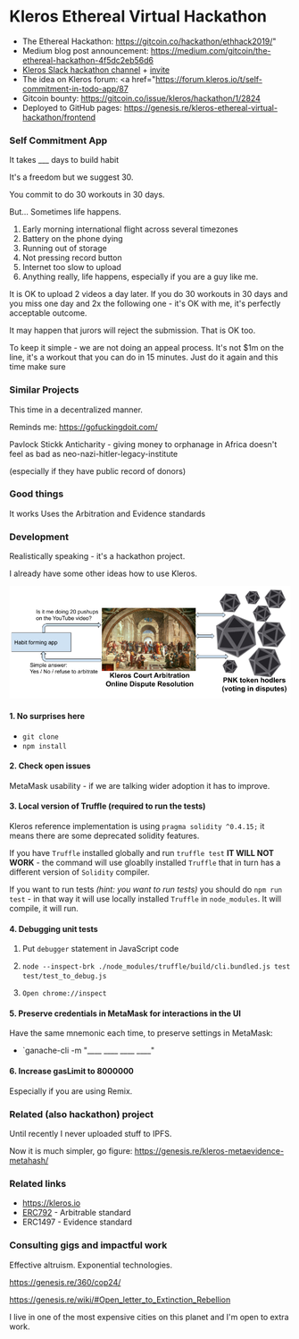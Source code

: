 # Kleros Ethereal Virtual Hackathon

* The Ethereal Hackathon: https://gitcoin.co/hackathon/ethhack2019/"
* Medium blog post announcement: https://medium.com/gitcoin/the-ethereal-hackathon-4f5dc2eb56d6
* <a href="https://kleros.slack.com/messages/hackathon/">Kleros Slack hackathon channel</a> + <a href="https://slack.kleros.io/">invite</a></li>
* The idea on Kleros forum: <a href="https://forum.kleros.io/t/self-commitment-in-todo-app/87
* Gitcoin bounty: https://gitcoin.co/issue/kleros/hackathon/1/2824
* Deployed to GitHub pages: https://genesis.re/kleros-ethereal-virtual-hackathon/frontend


### Self Commitment App

It takes ___ days to build habit

It's a freedom but we suggest 30.

You commit to do 30 workouts in 30 days.


But... Sometimes life happens.

1. Early morning international flight across several timezones
2. Battery on the phone dying
3. Running out of storage
4. Not pressing record button
5. Internet too slow to upload
6. Anything really, life happens, especially if you are a guy like me.

It is OK to upload 2 videos a day later. If you do 30 workouts in 30 days and you miss one day and 2x the following one - it's OK with me, it's perfectly acceptable outcome.

It may happen that jurors will reject the submission. That is OK too.

To keep it simple - we are not doing an appeal process. It's not $1m on the line, it's a workout that you can do in 15 minutes. Just do it again and this time make sure 


### Similar Projects

This time in a decentralized manner.

Reminds me: https://gofuckingdoit.com/

Pavlock
Stickk
Anticharity - giving money to orphanage in Africa doesn't feel as bad as neo-nazi-hitler-legacy-institute

(especially if they have public record of donors)


### Good things

It works
Uses the Arbitration and Evidence standards


### Development

Realistically speaking - it's a hackathon project.

I already have some other ideas how to use Kleros.

![Alt text](kleros-simple-use-case.png?raw=true "Title")


#### 1. No surprises here

* `git clone`
* `npm install`

#### 2. Check open issues

MetaMask usability - if we are talking wider adoption it has to improve.


#### 3. Local version of Truffle (required to run the tests)
Kleros reference implementation is using `pragma solidity ^0.4.15;` it means there are some deprecated solidity features.

If you have `Truffle` installed globally and run `truffle test` **IT WILL NOT WORK** - the command will use gloablly installed `Truffle` that in turn has a different version of `Solidity` compiler.

If you want to run tests *(hint: you want to run tests)* you should do `npm run test` - in that way it will use locally installed `Truffle` in `node_modules`. It will compile, it will run.

#### 4. Debugging unit tests

1. Put `debugger` statement in JavaScript code

2. `node --inspect-brk ./node_modules/truffle/build/cli.bundled.js test test/test_to_debug.js`

3. `Open chrome://inspect`

#### 5. Preserve credentials in MetaMask for interactions in the UI

Have the same mnemonic each time, to preserve settings in MetaMask:
* `ganache-cli -m "____ ____ ____ ____"

#### 6. Increase gasLimit to 8000000

Especially if you are using Remix.


### Related (also hackathon) project

Until recently I never uploaded stuff to IPFS.

Now it is much simpler, go figure: https://genesis.re/kleros-metaevidence-metahash/



### Related links

* https://kleros.io
* [ERC792](https://github.com/ethereum/EIPs/issues/792) - Arbitrable standard
* ERC1497 - Evidence standard


### Consulting gigs and impactful work

Effective altruism. Exponential technologies.

https://genesis.re/360/cop24/

https://genesis.re/wiki/#Open_letter_to_Extinction_Rebellion

I live in one of the most expensive cities on this planet and I'm open to extra work.